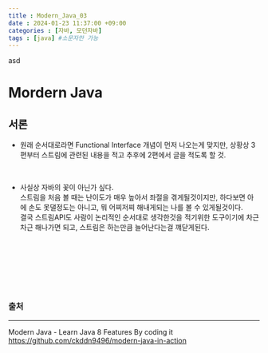 ```yaml
---
title : Modern_Java_03
date : 2024-01-23 11:37:00 +09:00
categories : [자바, 모던자바]
tags : [java] #소문자만 가능
---
```


asd
<br>


# Mordern Java

## 서론
- 원래 순서대로라면 Functional Interface 개념이 먼저 나오는게 맞지만, 상황상 3편부터 스트림에 관련된 내용을 적고 추후에 2편에서 글을 적도록 할 것.

<br>

- 사실상 자바의 꽃이 아닌가 싶다. <br>
스트림을 처음 볼 때는 난이도가 매우 높아서 좌절을 겪게될것이지만, 하다보면 아에 손도 못댈정도는 아니고, 뭐 어찌저찌 해내게되는 나를 볼 수 있게될것이다. <br>
결국 스트림API도 사람이 논리적인 순서대로 생각한것을 적기위한 도구이기에 차근차근 해나가면 되고, 스트림은 하는만큼 늘어난다는걸 꺠닫게된다.


<br><br>








<br><br><br>

### 출처
---
Modern Java - Learn Java 8 Features By coding it <br>
https://github.com/ckddn9496/modern-java-in-action